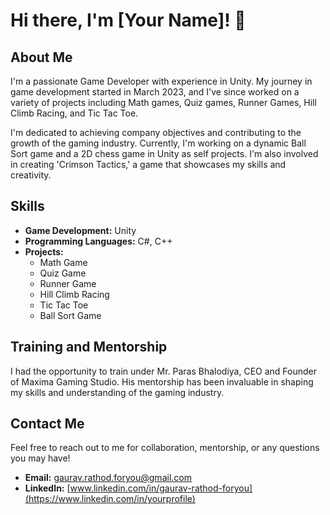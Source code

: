 # Hi there, I'm [Your Name]! 👋

## About Me

I'm a passionate Game Developer with experience in Unity. My journey in game development started in March 2023, and I've since worked on a variety of projects including Math games, Quiz games, Runner Games, Hill Climb Racing, and Tic Tac Toe.

I'm dedicated to achieving company objectives and contributing to the growth of the gaming industry. Currently, I'm working on a dynamic Ball Sort game and a 2D chess game in Unity as self projects. I'm also involved in creating 'Crimson Tactics,' a game that showcases my skills and creativity.

## Skills

- **Game Development:** Unity
- **Programming Languages:** C#, C++
- **Projects:**
  - Math Game
  - Quiz Game
  - Runner Game
  - Hill Climb Racing
  - Tic Tac Toe
  - Ball Sort Game 

## Training and Mentorship
I had the opportunity to train under Mr. Paras Bhalodiya, CEO and Founder of Maxima Gaming Studio. His mentorship has been invaluable in shaping my skills and understanding of the gaming industry.

## Contact Me

Feel free to reach out to me for collaboration, mentorship, or any questions you may have!

- **Email:** [gaurav.rathod.foryou@gmail.com](mailto:your.email@example.com)
- **LinkedIn:** [www.linkedin.com/in/gaurav-rathod-foryou](https://www.linkedin.com/in/yourprofile)
